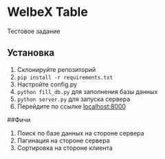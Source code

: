 # WelbeX Table
Тестовое задание

## Установка
1. Склонируйте репозиторий
2. `pip install -r requirements.txt`
3. Настройте config.py
4. `python fill_db.py` для заполнения базы данных
5. `python server.py` для запуска сервера
6. Перейдите по ссылке [localhost:8000](http://localhost:8000)

##Фичи
1. Поиск по базе данных на стороне сервера
2. Пагинация на стороне сервера
3. Сортировка на стороне клиента
